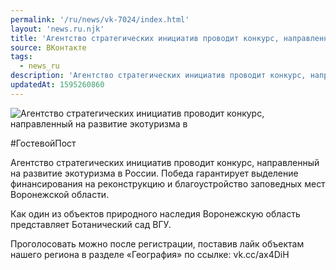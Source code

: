 ```yaml
---
permalink: '/ru/news/vk-7024/index.html'
layout: 'news.ru.njk'
title: 'Агентство стратегических инициатив проводит конкурс, направленный на развитие экотуризма в Р'
source: ВКонтакте
tags:
  - news_ru
description: 'Агентство стратегических инициатив проводит конкурс, направленный на развитие экотуризма в'
updatedAt: 1595260860
---
```

![Агентство стратегических инициатив проводит конкурс, направленный на развитие экотуризма в](https://sun9-24.userapi.com/impg/c855620/v855620589/240029/L_EfyH6wuTY.jpg?size=1280x818&quality=96&proxy=1&sign=fbdeb110fd293bef91a4fe85e4f22064&c_uniq_tag=HR13s7dxdx0FXuy-xmn9vxzdr0-GCQYggkNP5JMXgYw&type=album)

#ГостевойПост

Агентство стратегических инициатив проводит конкурс, направленный на развитие экотуризма в России. Победа гарантирует выделение финансирования на реконструкцию и благоустройство заповедных мест Воронежской области.

Как один из объектов природного наследия Воронежскую область представляет Ботанический сад ВГУ.

Проголосовать можно после регистрации, поставив лайк объектам нашего региона в разделе «География» по ссылке: vk.cc/ax4DiH
